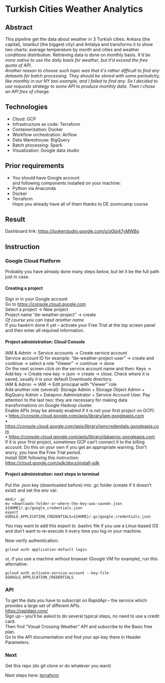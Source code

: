 # Turkish Cities Weather Analytics

## Abstract
This pipeline get the data about weather in 3 Turkish cities: Ankara (the capital), Istanbul (the biggest city) and Antalya and transforms it to show two charts: average temperature by month and cities and weather conditions distribution. Retrieving data is done on monthly basis. <i> It'd be more native to use the daily basis for weather, but it'd exceed the free quota of API.</i>\
<i>Another reason to choose such topic was that it's rather difficult to find any datasets for batch processing. They should be stored with some periodicity, like monthly in our NY taxi example, and I failed to find any. So I decided to use requests strategy to some API to produce monthly data. Then I chose an API free of charge.</i>

## Technologies
- Cloud: GCP
- Infrastructure as code: Terraform
- Containerization: Docker
- Workflow orchestration: Airflow
- Data Wareshouse: BigQuery
- Batch processing: Spark
- Visualization: Google data studio

## Prior requirements
- You should have Google account
<br>and following components installed on your machine:
- Python via Anaconda
- Docker
- Terraform
<br>Hope you already have all of them thanks to DE zoomcamp course

## Result
Dashboard link:
https://lookerstudio.google.com/s/oGbi47yMWBo


## Instruction

### Google Cloud Platform

Probably you have already done many steps below, but let it be the full path just in case. 

#### Creating a project
Sign in in your Google account\
Go to https://console.cloud.google.com \
Select a project -> New project\
Project name “de-weather-project” -> create\
<i>Of course you can input another name</i>\
If you haven’n done it yet – activate your Free Trial at the top screen panel and then enter all required information.

#### Project administration: Cloud Console
IAM & Admin -> Service accounts -> Create service account\
Service account ID for example: “de-weather-project-user” -> create and continue -> select a role “Viewer” -> continue -> done\
On the next screen click on the service account name and then: Keys -> Add key -> Create new key -> json -> create -> close. Check where it is saved, usually it is your default Downloads directory.\
IAM & Admin -> IAM -> Edit principal with “Viewer” role\
Add another role (several): Storage Admin + Storage Object Admin + BigQuery Admin + Dataproc Administrator + Service Account User. Pay attention to the last two: they are necessary for making data transformations on Google Hadoop cluster.\
Enable APIs (may be already enabled if it is not your first project on GCP):\
•	https://console.cloud.google.com/apis/library/iam.googleapis.com \
•	https://console.cloud.google.com/apis/library/iamcredentials.googleapis.com \
•	https://console.cloud.google.com/apis/library/dataproc.googleapis.com \
If it is your first project, sometimes GCP can’t connect it to the billing account. Do this on your own if you get an appropriate warning. Don’t worry, you have the Free Trial period.\
Install SDK following this instruction:\
https://cloud.google.com/sdk/docs/install-sdk

#### Project administration: next steps in terminal

Put the .json key (downloaded before) into .gc folder (create if it doesn’t exist) and set the env var:
```
mkdir .gc
mv <downloads-folder-or-where-the-key-was-saved>.json ${HOME}/.gc/google_credentials.json
export GOOGLE_APPLICATION_CREDENTIALS=${HOME}/.gc/google_credentials.json
```
You may want to add this export to .bashrc file if you use a Linux-based OS and don’t want to re-execute it every time you log-in your machine. 

Now verify authentication:
```
gcloud auth application-default login
```
or, if you use a machine without browser (Google VM for example), run this alternative:
```
gcloud auth activate-service-account --key-file $GOOGLE_APPLICATION_CREDENTIALS
```

### API
To get the data you have to subscript on RapidApi – the service which provides a large set of different APIs.\
https://rapidapi.com/ \
Sign up – you’ll be asked to do several typical steps, no need to use a credit card.\
Then find “Visual Crossing Weather” API and subscribe to the Basic free plan.\
Go to the API documentation and find your api-key there in Header Parameters.

### Next

Get this repo (do git clone or do whatever you want)

Next steps here:
<a href="https://github.com/Grasmit/Weather-Analytics/blob/master/terraform/readme.md">terraform</a>

